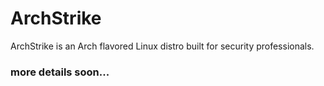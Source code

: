 # ArchStrike

ArchStrike is an Arch flavored Linux distro built for security professionals.

### more details soon...

